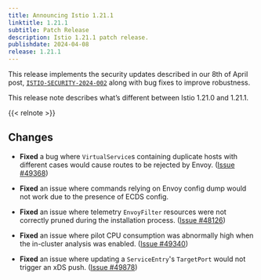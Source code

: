 ```yaml
---
title: Announcing Istio 1.21.1
linktitle: 1.21.1
subtitle: Patch Release
description: Istio 1.21.1 patch release.
publishdate: 2024-04-08
release: 1.21.1
---
```


This release implements the security updates described in our 8th of April post, [`ISTIO-SECURITY-2024-002`](/news/security/istio-security-2024-002) along with bug fixes to improve robustness.

This release note describes what’s different between Istio 1.21.0 and 1.21.1.

{{< relnote >}}

## Changes

- **Fixed** a bug where `VirtualService`s containing duplicate hosts with different cases would cause routes to be rejected by Envoy.
  ([Issue #49368](https://github.com/istio/istio/issues/49368))

- **Fixed** an issue where commands relying on Envoy config dump would not work due to the presence of ECDS config.

- **Fixed** an issue where telemetry `EnvoyFilter` resources were not correctly pruned during the installation process.
  ([Issue #48126](https://github.com/istio/istio/issues/48126))

- **Fixed** an issue where pilot CPU consumption was abnormally high when the in-cluster analysis was enabled.
  ([Issue #49340](https://github.com/istio/istio/issues/49340))

- **Fixed** an issue where updating a `ServiceEntry`'s `TargetPort` would not trigger an xDS push.
  ([Issue #49878](https://github.com/istio/istio/issues/49878))
